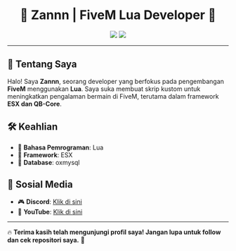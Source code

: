 <h1 align="center">🚀 Zannn | FiveM Lua Developer 🚀</h1>

<p align="center">
  <img src="https://img.shields.io/badge/FiveM-Developer-orange?style=for-the-badge&logo=fivem&logoColor=white" />
  <img src="https://img.shields.io/badge/Lua-Programming-blue?style=for-the-badge&logo=lua&logoColor=white" />
</p>

---

## 👋 Tentang Saya
Halo! Saya **Zannn**, seorang developer yang berfokus pada pengembangan **FiveM** menggunakan **Lua**. Saya suka membuat skrip kustom untuk meningkatkan pengalaman bermain di FiveM, terutama dalam framework **ESX dan QB-Core**.

## 🛠️ Keahlian
- 🔹 **Bahasa Pemrograman**: Lua
- 🔹 **Framework**: ESX
- 🔹 **Database**: oxmysql  

## 🔗 Sosial Media
- 🎮 **Discord**: [Klik di sini](https://discord.gg/Qvsm8TEJ)  
- 🎥 **YouTube**: [Klik di sini](https://www.youtube.com/@HappyZaaa/featured)  

---

🔥 **Terima kasih telah mengunjungi profil saya! Jangan lupa untuk follow dan cek repositori saya.** 🚀  
